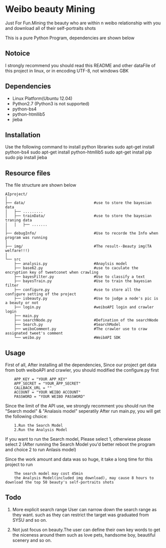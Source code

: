 Weibo beauty Mining 
=============================

Just For Fun.Mining the beauty who are within n weibo relationship with you and download all of their self-portraits shots 

This is a pure Python Program, dependencies are shown below

Notoice
---------------
I strongly recommend you should read this README and other dataFile of  this project in linux, or in encoding UTF-8, not windows GBK


Dependencies
------------

* Linux Platform(Ubuntu 12.04)
* Python2.7 (Python3 is not supported)
* python-bs4
* python-htmllib5
* jieba

Installation
-------------
Use the following command to install python libraries
	sudo apt-get install python-bs4
	sudo apt-get install python-htmllib5
	sudo apt-get install pip
	sudo pip install jieba


Resource files
----------------
The file structure are shown below

	AIproject/
	│
	├── data/								#use to store the bayesian data
	│   ├── .........
	│   ├── trainData/						#use to store the bayesian traning data
	│   │   ├── .......
	│ 
	├── debugInfo/							#Use to recorde the Info when program was running
	│ 
	├── img/								#The result--Beauty img(TA welfare!!!)
	│ 
	└── src
		├── analysis.py						#Anaylsis model
		├── base62.py						#use to caculate the encryption key of tweetconet when crawling
		├── bayesFilter.py					#Use to classify a text
		├── bayesTrain.py					#Use to train the bayesian filter
		├── configure.py					#use to store all the configure setting of the project
		├── isbeauty.py						#Use to	judge a node's pic is a beauty or not
		├── login.py						#weiboAPI login and crawler login
		├── main.py
		├── searchNode.py					#Defination of the searchNode
		├── Search.py						#SearchModel
		├── weiboComment.py					#The crawler use to craw assignated tweet's comment
		└── weibo.py						#WeibAPI SDK
Usage
-------

First of all, After installing all the dependencies, 
Since our project get data from both weiboAPI and crawler, you should modified the configure.py first
```
	APP_KEY = "YOUR APP_KEY"
	APP_SECRET = "YOUR_APP_SECRET"
	CALLBACK_URL = ""
	ACCOUNT = "YOUR WEIBO ACCOUNT"
	PASSWORD = "YOUR WEIBO PASSWORD"
```

Since the limit of the API use, we strongly recomment you should run the "Search model" & "Analasis model" seperatily
After run main.py, you will get the following choice:

```
	1.Run the Search Model
	2.Run the Analysis Model
```
If you want to run the Search model, Please select 1, otherwiese please select 2
(After running the Search Model you'd better reboot the program and choice 2 to run Anlasis model)

Since the work amount and data was so huge, it take a long time for this project to run
```
	The search model may cost 45min
	the Analysis Model(included img download), may cause 8 hours to download the top 50 beauty's self-portraits shots
```

Todo
------
1. More explicit search range
User can narrow down the search range as they want. such as they can restrict the target was graduated from SYSU and so on.

2. Not just focus on beauty.The user can define their own key words to get the niceness around them such as love pets, handsome boy, beautiful scenery and so on.

